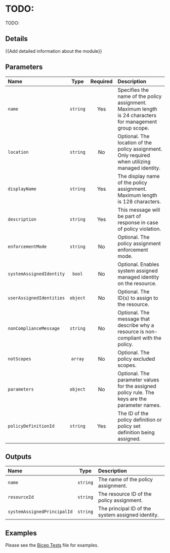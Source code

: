 # TODO: <module name>

TODO: <module description>

## Details

{{Add detailed information about the module}}

## Parameters

| Name                     | Type     | Required | Description                                                                                              |
| :----------------------- | :------: | :------: | :------------------------------------------------------------------------------------------------------- |
| `name`                   | `string` | Yes      | Specifies the name of the policy assignment. Maximum length is 24 characters for management group scope. |
| `location`               | `string` | No       | Optional. The location of the policy assignment. Only required when utilizing managed identity.          |
| `displayName`            | `string` | Yes      | The display name of the policy assignment. Maximum length is 128 characters.                             |
| `description`            | `string` | Yes      | This message will be part of response in case of policy violation.                                       |
| `enforcementMode`        | `string` | No       | Optional. The policy assignment enforcement mode.                                                        |
| `systemAssignedIdentity` | `bool`   | No       | Optional. Enables system assigned managed identity on the resource.                                      |
| `userAssignedIdentities` | `object` | No       | Optional. The ID(s) to assign to the resource.                                                           |
| `nonComplianceMessage`   | `string` | No       | Optional. The message that describe why a resource is non-compliant with the policy.                     |
| `notScopes`              | `array`  | No       | Optional. The policy excluded scopes.                                                                    |
| `parameters`             | `object` | No       | Optional. The parameter values for the assigned policy rule. The keys are the parameter names.           |
| `policyDefinitionId`     | `string` | Yes      | The ID of the policy definition or policy set definition being assigned.                                 |

## Outputs

| Name                        | Type     | Description                                       |
| :-------------------------- | :------: | :------------------------------------------------ |
| `name`                      | `string` | The name of the policy assignment.                |
| `resourceId`                | `string` | The resource ID of the policy assignment.         |
| `systemAssignedPrincipalId` | `string` | The principal ID of the system assigned identity. |

## Examples

Please see the [Bicep Tests](test/main.test.bicep) file for examples.
